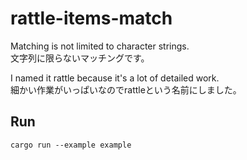 # rattle-items-match

Matching is not limited to character strings.  
文字列に限らないマッチングです。  

I named it rattle because it's a lot of detailed work.  
細かい作業がいっぱいなのでrattleという名前にしました。  

## Run

```shell
cargo run --example example
```
